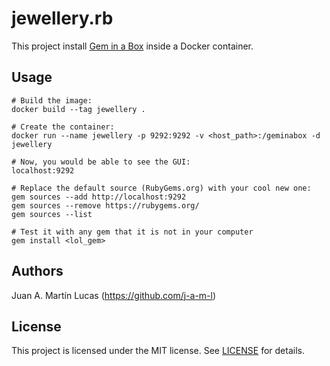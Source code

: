 # jewellery.rb

This project install [Gem in a Box](http://tomlea.co.uk/posts/gem-in-a-box/) inside a Docker container.

## Usage

```
# Build the image:
docker build --tag jewellery .

# Create the container:
docker run --name jewellery -p 9292:9292 -v <host_path>:/geminabox -d jewellery

# Now, you would be able to see the GUI:
localhost:9292

# Replace the default source (RubyGems.org) with your cool new one:
gem sources --add http://localhost:9292
gem sources --remove https://rubygems.org/
gem sources --list

# Test it with any gem that it is not in your computer
gem install <lol_gem>
```

## Authors

Juan A. Martín Lucas (https://github.com/j-a-m-l)

## License
This project is licensed under the MIT license. See [LICENSE]() for details.
